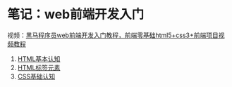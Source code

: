 # 笔记：web前端开发入门

视频：[黑马程序员web前端开发入门教程，前端零基础html5+css3+前端项目视频教程](https://www.bilibili.com/video/BV1Kg411T7t9/?vd_source=46ed189dd0398c0085616569579751b7)

1. [HTML基本认知](/blog/html-basic/html-basic.md)
2. [HTML标签元素](/blog/html-basic/html-element.md)
3. [CSS基础认知](/blog/html-basic/css-basic.md)